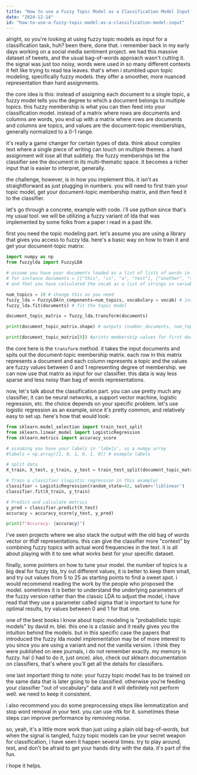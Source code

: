 ```yaml
---
title: "How to use a Fuzzy Topic Model as a Classification Model Input?"
date: "2024-12-14"
id: "how-to-use-a-fuzzy-topic-model-as-a-classification-model-input"
---
```


alright, so you're looking at using fuzzy topic models as input for a classification task, huh? been there, done that. i remember back in my early days working on a social media sentiment project. we had this massive dataset of tweets, and the usual bag-of-words approach wasn't cutting it. the signal was just too noisy, words were used in so many different contexts it felt like trying to read tea leaves. that's when i stumbled upon topic modeling, specifically fuzzy models. they offer a smoother, more nuanced representation than hard assignments.

the core idea is this: instead of assigning each document to a single topic, a fuzzy model tells you the degree to which a document belongs to multiple topics. this fuzzy membership is what you can then feed into your classification model. instead of a matrix where rows are documents and columns are words, you end up with a matrix where rows are documents and columns are topics, and values are the document-topic memberships, generally normalized to a 0-1 range.

it's really a game changer for certain types of data. think about complex text where a single piece of writing can touch on multiple themes. a hard assignment will lose all that subtlety. the fuzzy memberships let the classifier see the document in its multi-thematic space. it becomes a richer input that is easier to interpret, generally.

the challenge, however, is in how you implement this. it isn't as straightforward as just plugging in numbers. you will need to first train your topic model, get your document-topic membership matrix, and *then* feed it to the classifier.

let's go through a concrete, example with code. i'll use python since that's my usual tool. we will be utilizing a fuzzy variant of lda that was implemented by some folks from a paper i read in a past life.

first you need the topic modeling part. let's assume you are using a library that gives you access to fuzzy lda. here's a basic way on how to train it and get your document-topic matrix:

```python
import numpy as np
from fuzzylda import FuzzyLDA

# assume you have your documents loaded as a list of lists of words in 'documents'
# for instance documents = [["this", "is", "a", "test"], ["another", "test", "here"]]
# and that you have calculated the vocab as a list of strings in variable 'vocab'

num_topics = 10 # change this as you need
fuzzy_lda = FuzzyLDA(n_components=num_topics, vocabulary = vocab) # instantiate the model
fuzzy_lda.fit(documents) # fit the topic model

document_topic_matrix = fuzzy_lda.transform(documents)

print(document_topic_matrix.shape) # outputs (number_documents, num_topics)

print(document_topic_matrix[0]) #prints membership values for first document

```

the core here is the `transform` method. it takes the input documents and spits out the document-topic membership matrix. each row in this matrix represents a document and each column represents a topic and the values are fuzzy values between 0 and 1 representing degree of membership. we can now use that matrix as input for our classifier. this data is way less sparse and less noisy than bag of words representations.

now, let's talk about the classification part. you can use pretty much any classifier, it can be neural networks, a support vector machine, logistic regression, etc. the choice depends on your specific problem. let's use logistic regression as an example, since it's pretty common, and relatively easy to set up. here's how that would look:

```python
from sklearn.model_selection import train_test_split
from sklearn.linear_model import LogisticRegression
from sklearn.metrics import accuracy_score

# assuming you have your labels in 'labels', as a numpy array
#labels = np.array([1, 0, 1, 0, 1, 0]) # example labels

# split data
X_train, X_test, y_train, y_test = train_test_split(document_topic_matrix, labels, test_size=0.2, random_state=42)

# Train a classifier (logistic regression in this example)
classifier = LogisticRegression(random_state=42, solver='liblinear')
classifier.fit(X_train, y_train)

# Predict and calculate metrics
y_pred = classifier.predict(X_test)
accuracy = accuracy_score(y_test, y_pred)

print(f"Accuracy: {accuracy}")
```

i've seen projects where we also stack the output with the old bag of words vector or tfidf representations. this can give the classifier more "context" by combining fuzzy topics with actual word frequencies in the text. it is all about playing with it to see what works best for your specific dataset.

finally, some pointers on how to tune your model. the number of topics is a big deal for fuzzy lda, try out different values, it is better to keep them small, and try out values from 5 to 25 as starting points to find a sweet spot. i would recommend reading the work by the people who proposed the model. sometimes it is better to understand the underlying parameters of the fuzzy version rather than the classic LDA to adjust the model, i have read that they use a parameter called sigma that is important to tune for optimal results, try values between 0 and 1 for that one.

one of the best books i know about topic modeling is "probabilistic topic models" by david m. blei. this one is a classic and it really gives you the intuition behind the models. but in this specific case the papers that introduced the fuzzy lda model implementation may be of more interest to you since you are using a variant and not the vanilla version. i think they were published on ieee journals, i do not remember exactly. my memory is fuzzy. ha! (i had to do it, just once). also, check out sklearn documentation on classifiers, that's where you'll get all the details for classifiers.

one last important thing to note: your fuzzy topic model has to be trained on the same data that is later going to be classified. otherwise you're feeding your classifier "out of vocabulary" data and it will definitely not perform well. we need to keep it consistent.

i also recommend you do some preprocessing steps like lemmatization and stop word removal in your text. you can use nltk for it. sometimes these steps can improve performance by removing noise.

so, yeah, it's a little more work than just using a plain old bag-of-words, but when the signal is tangled, fuzzy topic models can be your secret weapon for classification, i have seen it happen several times. try to play around, test, and don't be afraid to get your hands dirty with the data. it's part of the fun.

i hope it helps.
